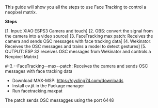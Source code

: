 This guide will show you all the steps to use Face Tracking to control a neopixel matrix. 

**Steps**

[1. Input: XIAO ESPS3 Camera and touch]
[2. OBS: convert the signal from the camera into a video source]
[3. FaceTracking max patch: Receives the camera and sends OSC messages with face tracking data]
[4. Wekinator: Receives the OSC messages and trains a model to detect gestures]
[5. OUTPUT: ESP 32 receives OSC messages from Wekinator and controls a Neopixel Matrix]


 #-3.--FaceTracking--max--patch:
      Receives the camera and sends OSC messages with face tracking data
 
- Download MAX-MSP: https://cycling74.com/downloads
- Install cv.jit in the Package manager
- Run facetracking.maxpat

The patch sends OSC messagges using the port 6448


